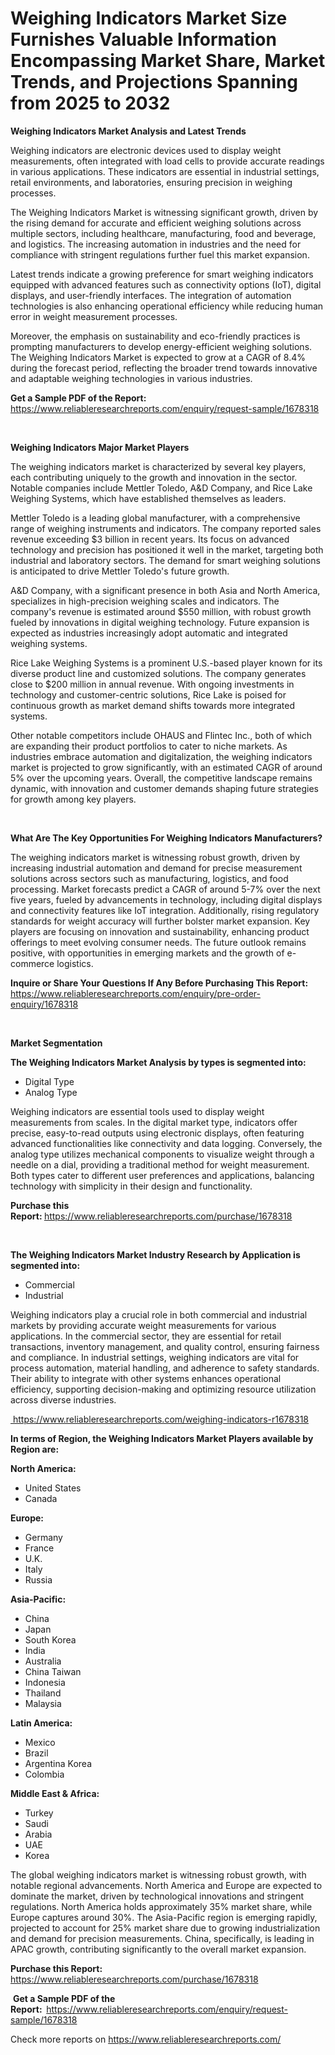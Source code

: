 <p><h1>Weighing Indicators Market Size Furnishes Valuable Information Encompassing Market Share, Market Trends, and Projections Spanning from 2025 to 2032</h1></p><p><strong>Weighing Indicators Market Analysis and Latest Trends</strong></p>
<p><p>Weighing indicators are electronic devices used to display weight measurements, often integrated with load cells to provide accurate readings in various applications. These indicators are essential in industrial settings, retail environments, and laboratories, ensuring precision in weighing processes.</p><p>The Weighing Indicators Market is witnessing significant growth, driven by the rising demand for accurate and efficient weighing solutions across multiple sectors, including healthcare, manufacturing, food and beverage, and logistics. The increasing automation in industries and the need for compliance with stringent regulations further fuel this market expansion. </p><p>Latest trends indicate a growing preference for smart weighing indicators equipped with advanced features such as connectivity options (IoT), digital displays, and user-friendly interfaces. The integration of automation technologies is also enhancing operational efficiency while reducing human error in weight measurement processes. </p><p>Moreover, the emphasis on sustainability and eco-friendly practices is prompting manufacturers to develop energy-efficient weighing solutions. The Weighing Indicators Market is expected to grow at a CAGR of 8.4% during the forecast period, reflecting the broader trend towards innovative and adaptable weighing technologies in various industries.</p></p>
<p><strong>Get a Sample PDF of the Report:&nbsp;</strong> <a href="https://www.reliableresearchreports.com/enquiry/request-sample/1678318?utm_campaign=2187&utm_medium=2&utm_source=Github&utm_content=ia&utm_term=22022025&utm_id=weighing-indicators">https://www.reliableresearchreports.com/enquiry/request-sample/1678318</a></p>
<p>&nbsp;</p>
<p><strong>Weighing Indicators Major Market Players</strong></p>
<p><p>The weighing indicators market is characterized by several key players, each contributing uniquely to the growth and innovation in the sector. Notable companies include Mettler Toledo, A&D Company, and Rice Lake Weighing Systems, which have established themselves as leaders.</p><p>Mettler Toledo is a leading global manufacturer, with a comprehensive range of weighing instruments and indicators. The company reported sales revenue exceeding $3 billion in recent years. Its focus on advanced technology and precision has positioned it well in the market, targeting both industrial and laboratory sectors. The demand for smart weighing solutions is anticipated to drive Mettler Toledo's future growth.</p><p>A&D Company, with a significant presence in both Asia and North America, specializes in high-precision weighing scales and indicators. The company's revenue is estimated around $550 million, with robust growth fueled by innovations in digital weighing technology. Future expansion is expected as industries increasingly adopt automatic and integrated weighing systems.</p><p>Rice Lake Weighing Systems is a prominent U.S.-based player known for its diverse product line and customized solutions. The company generates close to $200 million in annual revenue. With ongoing investments in technology and customer-centric solutions, Rice Lake is poised for continuous growth as market demand shifts towards more integrated systems.</p><p>Other notable competitors include OHAUS and Flintec Inc., both of which are expanding their product portfolios to cater to niche markets. As industries embrace automation and digitalization, the weighing indicators market is projected to grow significantly, with an estimated CAGR of around 5% over the upcoming years. Overall, the competitive landscape remains dynamic, with innovation and customer demands shaping future strategies for growth among key players.</p></p>
<p>&nbsp;</p>
<p><strong>What Are The Key Opportunities For Weighing Indicators Manufacturers?</strong></p>
<p><p>The weighing indicators market is witnessing robust growth, driven by increasing industrial automation and demand for precise measurement solutions across sectors such as manufacturing, logistics, and food processing. Market forecasts predict a CAGR of around 5-7% over the next five years, fueled by advancements in technology, including digital displays and connectivity features like IoT integration. Additionally, rising regulatory standards for weight accuracy will further bolster market expansion. Key players are focusing on innovation and sustainability, enhancing product offerings to meet evolving consumer needs. The future outlook remains positive, with opportunities in emerging markets and the growth of e-commerce logistics.</p></p>
<p><strong>Inquire or Share Your Questions If Any Before Purchasing This Report:</strong> <a href="https://www.reliableresearchreports.com/enquiry/pre-order-enquiry/1678318?utm_campaign=2187&utm_medium=2&utm_source=Github&utm_content=ia&utm_term=22022025&utm_id=weighing-indicators">https://www.reliableresearchreports.com/enquiry/pre-order-enquiry/1678318</a></p>
<p>&nbsp;</p>
<p><strong>Market Segmentation</strong></p>
<p><strong>The Weighing Indicators Market Analysis by types is segmented into:</strong></p>
<p><ul><li>Digital Type</li><li>Analog Type</li></ul></p>
<p><p>Weighing indicators are essential tools used to display weight measurements from scales. In the digital market type, indicators offer precise, easy-to-read outputs using electronic displays, often featuring advanced functionalities like connectivity and data logging. Conversely, the analog type utilizes mechanical components to visualize weight through a needle on a dial, providing a traditional method for weight measurement. Both types cater to different user preferences and applications, balancing technology with simplicity in their design and functionality.</p></p>
<p><strong>Purchase this Report:&nbsp;</strong><a href="https://www.reliableresearchreports.com/purchase/1678318?utm_campaign=2187&utm_medium=2&utm_source=Github&utm_content=ia&utm_term=22022025&utm_id=weighing-indicators">https://www.reliableresearchreports.com/purchase/1678318</a></p>
<p>&nbsp;</p>
<p><strong>The Weighing Indicators Market Industry Research by Application is segmented into:</strong></p>
<p><ul><li>Commercial</li><li>Industrial</li></ul></p>
<p><p>Weighing indicators play a crucial role in both commercial and industrial markets by providing accurate weight measurements for various applications. In the commercial sector, they are essential for retail transactions, inventory management, and quality control, ensuring fairness and compliance. In industrial settings, weighing indicators are vital for process automation, material handling, and adherence to safety standards. Their ability to integrate with other systems enhances operational efficiency, supporting decision-making and optimizing resource utilization across diverse industries.</p></p>
<p><a href="https://www.reliableresearchreports.com/weighing-indicators-r1678318?utm_campaign=2187&utm_medium=2&utm_source=Github&utm_content=ia&utm_term=22022025&utm_id=weighing-indicators">&nbsp;https://www.reliableresearchreports.com/weighing-indicators-r1678318</a></p>
<p><strong>In terms of Region, the Weighing Indicators Market Players available by Region are:</strong></p>
<p>
    <p> <strong> North America: </strong>
        <ul>
            <li>United States</li>
            <li>Canada</li>
        </ul>
        </p> 
    <p> <strong> Europe: </strong>
        <ul>
            <li>Germany</li>
            <li>France</li>
            <li>U.K.</li>
            <li>Italy</li>
            <li>Russia</li>
        </ul>
        </p> 
    <p> <strong> Asia-Pacific: </strong>
        <ul>
            <li>China</li>
            <li>Japan</li>
            <li>South Korea</li>
            <li>India</li>
            <li>Australia</li>
            <li>China Taiwan</li>
            <li>Indonesia</li>
            <li>Thailand</li>
            <li>Malaysia</li>
        </ul>
        </p> 
    <p> <strong> Latin America: </strong>
        <ul>
            <li>Mexico</li>
            <li>Brazil</li>
            <li>Argentina Korea</li>
            <li>Colombia</li>
        </ul>
        </p> 
    <p> <strong> Middle East & Africa: </strong>
        <ul>
            <li>Turkey</li>
            <li>Saudi</li>
            <li>Arabia</li>
            <li>UAE</li>
            <li>Korea</li>
        </ul>
    </p>
    </p>
<p><p>The global weighing indicators market is witnessing robust growth, with notable regional advancements. North America and Europe are expected to dominate the market, driven by technological innovations and stringent regulations. North America holds approximately 35% market share, while Europe captures around 30%. The Asia-Pacific region is emerging rapidly, projected to account for 25% market share due to growing industrialization and demand for precision measurements. China, specifically, is leading in APAC growth, contributing significantly to the overall market expansion.</p></p>
<p><strong>Purchase this Report: </strong><a href="https://www.reliableresearchreports.com/purchase/1678318?utm_campaign=2187&utm_medium=2&utm_source=Github&utm_content=ia&utm_term=22022025&utm_id=weighing-indicators">https://www.reliableresearchreports.com/purchase/1678318</a></p>
<p>&nbsp;<strong>Get a Sample PDF of the Report:&nbsp;&nbsp;</strong><a href="https://www.reliableresearchreports.com/enquiry/request-sample/1678318?utm_campaign=2187&utm_medium=2&utm_source=Github&utm_content=ia&utm_term=22022025&utm_id=weighing-indicators">https://www.reliableresearchreports.com/enquiry/request-sample/1678318</a></p>
<p><strong></strong></p>
<p>Check more reports on <a href="https://www.reliableresearchreports.com/?utm_campaign=2187&utm_medium=2&utm_source=Github&utm_content=ia&utm_term=22022025&utm_id=weighing-indicators">https://www.reliableresearchreports.com/</a></p>